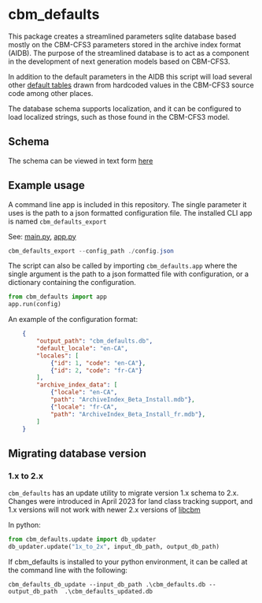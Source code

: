 # cbm_defaults

This package creates a streamlined parameters sqlite database based mostly on the CBM-CFS3 parameters stored in the archive index format (AIDB).  The purpose of the streamlined database is to act as a component in the development of next generation models based on CBM-CFS3.

In addition to the default parameters in the AIDB this script will load several other [default tables](/cbm_defaults/tables) drawn from hardcoded values in the CBM-CFS3 source code among other places.

The database schema supports localization, and it can be configured to load localized strings, such as those found in the CBM-CFS3 model.

## Schema

The schema can be viewed in text form [here](https://github.com/cat-cfs/cbm_defaults/blob/master/cbm_defaults/schema/cbmDefaults.ddl)


## Example usage

A command line app is included in this repository. The single parameter it uses is the path to a json formatted configuration file.  The installed CLI app is named `cbm_defaults_export`

See: [main.py](cbm_defaults/scripts/main.py), [app.py](cbm_defaults/app.py)

```powershell
cbm_defaults_export --config_path ./config.json
```

The script can also be called by importing `cbm_defaults.app` where the single argument is the path to a json formatted file with configuration, or a dictionary containing the configuration.

```python
from cbm_defaults import app
app.run(config)
```

An example of the configuration format:

```json
    {
        "output_path": "cbm_defaults.db",
        "default_locale": "en-CA",
        "locales": [
            {"id": 1, "code": "en-CA"},
            {"id": 2, "code": "fr-CA"}
        ],
        "archive_index_data": [
            {"locale": "en-CA",
            "path": "ArchiveIndex_Beta_Install.mdb"},
            {"locale": "fr-CA",
            "path": "ArchiveIndex_Beta_Install_fr.mdb"},
        ]
    }
```

## Migrating database version

### 1.x to 2.x
`cbm_defaults` has an update utility to migrate version 1.x schema to 2.x.  Changes were introduced in April 2023 for land class tracking support, and 1.x versions will not work with newer 2.x versions of [libcbm](https://github.com/cat-cfs/libcbm_py)

In python:

```python
from cbm_defaults.update import db_updater
db_updater.update("1x_to_2x", input_db_path, output_db_path)
```

If cbm_defaults is installed to your python environment, it can be called at the command line with the following:

```
cbm_defaults_db_update --input_db_path .\cbm_defaults.db --output_db_path  .\cbm_defaults_updated.db
```
